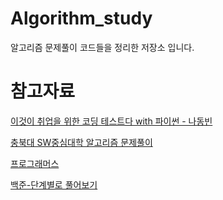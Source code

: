 # Algorithm_study

알고리즘 문제풀이 코드들을 정리한 저장소 입니다.

# 참고자료

[이것이 취업을 위한 코딩 테스트다 with 파이썬 - 나동빈](https://www.yes24.com/Product/Goods/91433923)

[충북대 SW중심대학 알고리즘 문제풀이](http://jungol.co.kr)

[프로그래머스](https://programmers.co.kr/)

[백준-단계별로 풀어보기](https://www.acmicpc.net/step)
